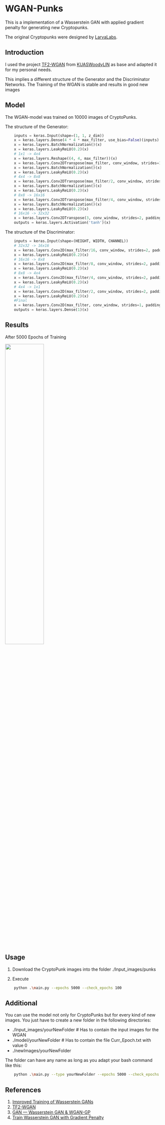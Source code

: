 # WGAN-Punks
This is a implementation of a Wasserstein GAN with applied gradient penalty for generating new Cryptopunks. 

The original Cryptopunks were designed by [LarvaLabs](https://www.larvalabs.com/cryptopunks).

## Introduction
I used the project [TF2-WGAN](https://github.com/KUASWoodyLIN/TF2-WGAN) from [KUASWoodyLIN](https://github.com/KUASWoodyLIN) as base and adapted it for my personal needs. 

This implies a different structure of the Generator and the Discriminator Networks. The Training of the WGAN is stable and results in good new images

## Model
The WGAN-model was trained on 10000 images of CryptoPunks. 

The structure of the Generator:

```python
    inputs = keras.Input(shape=(1, 1, z_dim))
    x = keras.layers.Dense(4 * 4 * max_filter, use_bias=False)(inputs)
    x = keras.layers.BatchNormalization()(x)
    x = keras.layers.LeakyReLU(0.2)(x)
    # 1x1 -> 4x4
    x = keras.layers.Reshape((4, 4, max_filter))(x)
    x = keras.layers.Conv2DTranspose(max_filter, conv_window, strides=1, padding='same', use_bias=False)(x)
    x = keras.layers.BatchNormalization()(x)
    x = keras.layers.LeakyReLU(0.2)(x)
    # 4x4 -> 8x8
    x = keras.layers.Conv2DTranspose(max_filter/2, conv_window, strides=2, padding='same', use_bias=False)(x)
    x = keras.layers.BatchNormalization()(x)
    x = keras.layers.LeakyReLU(0.2)(x)
    # 8x8 -> 16x16
    x = keras.layers.Conv2DTranspose(max_filter/4, conv_window, strides=2, padding='same', use_bias=False)(x)
    x = keras.layers.BatchNormalization()(x)
    x = keras.layers.LeakyReLU(0.2)(x)
    # 16x16 -> 32x32
    x = keras.layers.Conv2DTranspose(3, conv_window, strides=2, padding='same', use_bias=False)(x)
    outputs = keras.layers.Activation('tanh')(x)
```

The structure of the Discriminator:

```python
    inputs = keras.Input(shape=(HEIGHT, WIDTH, CHANNEL))
    # 32x32 -> 16x16
    x = keras.layers.Conv2D(max_filter/16, conv_window, strides=2, padding='same', use_bias=True)(inputs)
    x = keras.layers.LeakyReLU(0.2)(x)
    # 16x16 -> 8x8
    x = keras.layers.Conv2D(max_filter/8, conv_window, strides=2, padding='same', use_bias=True)(x)
    x = keras.layers.LeakyReLU(0.2)(x)
    # 8x8 -> 4x4
    x = keras.layers.Conv2D(max_filter/4, conv_window, strides=2, padding='same', use_bias=True)(x)
    x = keras.layers.LeakyReLU(0.2)(x)
    # 4x4 -> 1x1
    x = keras.layers.Conv2D(max_filter/2, conv_window, strides=2, padding='same', use_bias=True)(x)
    x = keras.layers.LeakyReLU(0.2)(x)
    #Final
    x = keras.layers.Conv2D(max_filter, conv_window, strides=1, padding='same', use_bias=True)(x)
    outputs = keras.layers.Dense(1)(x)
```
## Results
After 5000 Epochs of Training

<img src="./newImages/epoch5000.png" width="50%" height="50%"/>


## Usage
1. Download the CryptoPunk images into the folder ./Input_images/punks

2. Execute 
```bash
    python .\main.py --epochs 5000 --check_epochs 100
```

## Additional
You can use the model not only for CryptoPunks but for every kind of new images. You just have to create a new folder in the following directories:

 - ./Input_images/yourNewFolder  # Has to contain the input images for the WGAN
 - ./model/yourNewFolder  # Has to contain the file Curr_Epoch.txt with value 0
 - ./newImages/yourNewFolder

 The folder can have any name as long as you adapt your bash command like this:

```bash
    python .\main.py --type yourNewFolder --epochs 5000 --check_epochs 100
```

## References
1. [Improved Training of Wasserstein GANs](https://arxiv.org/abs/1704.00028)
2. [TF2-WGAN](https://github.com/KUASWoodyLIN/TF2-WGAN)
3. [GAN — Wasserstein GAN & WGAN-GP](https://jonathan-hui.medium.com/gan-wasserstein-gan-wgan-gp-6a1a2aa1b490)
4. [Train Wasserstein GAN with Gradient Penalty](https://de.mathworks.com/help/deeplearning/ug/trainwasserstein-gan-with-gradient-penalty-wgan-gp.html)